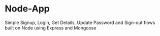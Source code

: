 # Node-App
Simple Signup, Login, Get Details, Update Password and Sign-out flows built on Node using Express and Mongoose

